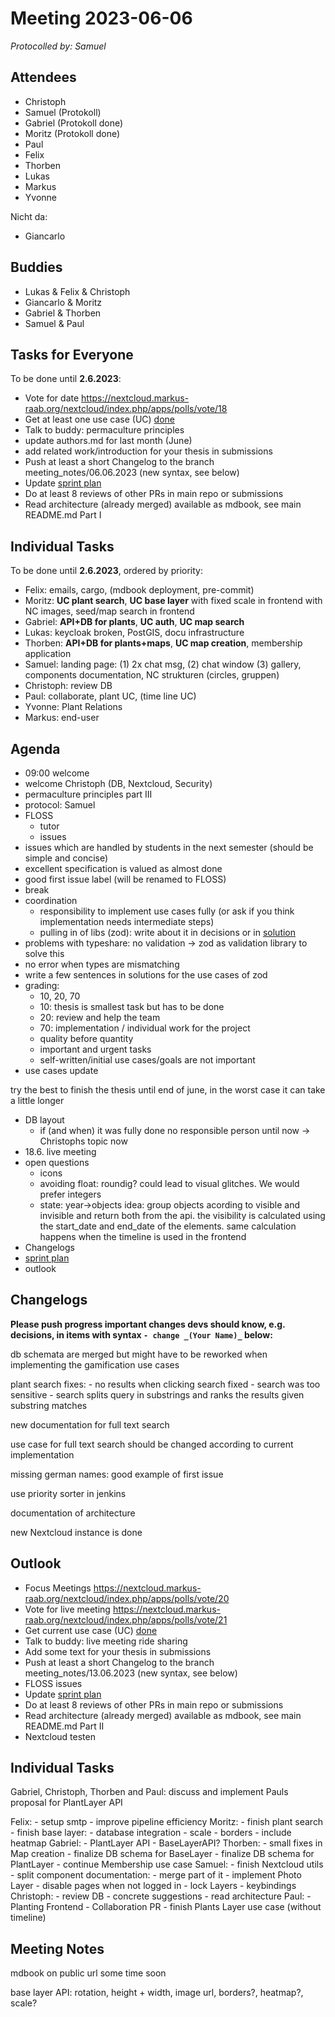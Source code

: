 # Meeting 2023-06-06

_Protocolled by: Samuel_

## Attendees

- Christoph
- Samuel (Protokoll)
- Gabriel (Protokoll done)
- Moritz (Protokoll done)
- Paul
- Felix
- Thorben
- Lukas
- Markus
- Yvonne

Nicht da:

- Giancarlo

## Buddies

- Lukas & Felix & Christoph
- Giancarlo & Moritz
- Gabriel & Thorben
- Samuel & Paul

## Tasks for Everyone

To be done until **2.6.2023**:

- Vote for date https://nextcloud.markus-raab.org/nextcloud/index.php/apps/polls/vote/18
- Get at least one use case (UC) [done](doc/usecases/README.md)
- Talk to buddy: permaculture principles
- update authors.md for last month (June)
- add related work/introduction for your thesis in submissions
- Push at least a short Changelog to the branch meeting_notes/06.06.2023 (new syntax, see below)
- Update [sprint plan](https://github.com/orgs/ElektraInitiative/projects/4/)
- Do at least 8 reviews of other PRs in main repo or submissions
- Read architecture (already merged) available as mdbook, see main README.md Part I

## Individual Tasks

To be done until **2.6.2023**, ordered by priority:

- Felix: emails, cargo, (mdbook deployment, pre-commit)
- Moritz: **UC plant search**, **UC base layer** with fixed scale in frontend with NC images, seed/map search in frontend
- Gabriel: **API+DB for plants**, **UC auth**, **UC map search**
- Lukas: keycloak broken, PostGIS, docu infrastructure
- Thorben: **API+DB for plants+maps**, **UC map creation**, membership application
- Samuel: landing page: (1) 2x chat msg, (2) chat window (3) gallery, components documentation, NC strukturen (circles, gruppen)
- Christoph: review DB
- Paul: collaborate, plant UC, (time line UC)
- Yvonne: Plant Relations
- Markus: end-user

## Agenda

- 09:00 welcome
- welcome Christoph (DB, Nextcloud, Security)
- permaculture principles part III
- protocol: Samuel
- FLOSS
  - tutor
  - issues
- issues which are handled by students in the next semester (should be simple and concise)
- excellent specification is valued as almost done
- good first issue label (will be renamed to FLOSS)
- break
- coordination
  - responsibility to implement use cases fully (or ask if you think implementation needs intermediate steps)
  - pulling in of libs (zod): write about it in decisions or in [solution](/doc/architecture/04solution.md)
- problems with typeshare:
  no validation -> zod as validation library to solve this
- no error when types are mismatching
- write a few sentences in solutions for the use cases of zod
- grading:
  - 10, 20, 70
  - 10: thesis is smallest task but has to be done
  - 20: review and help the team
  - 70: implementation / individual work for the project
  - quality before quantity
  - important and urgent tasks
  - self-written/initial use cases/goals are not important
- use cases update

try the best to finish the thesis until end of june, in the worst case it can take a little longer

- DB layout
  - if (and when) it was fully done
    no responsible person until now -> Christophs topic now
- 18.6. live meeting
- open questions
  - icons
  - avoiding float: roundig? could lead to visual glitches. We would prefer integers
  - state: year->objects
    idea: group objects acording to visible and invisible and return both from the api.
    the visibility is calculated using the start_date and end_date of the elements.
    same calculation happens when the timeline is used in the frontend
- Changelogs
- [sprint plan](https://github.com/orgs/ElektraInitiative/projects/4/)
- outlook

## Changelogs

**Please push progress important changes devs should know, e.g. decisions, in items with syntax `- change _(Your Name)_` below:**

db schemata are merged but might have to be reworked when implementing the gamification use cases

plant search fixes: - no results when clicking search fixed - search was too sensitive - search splits query in substrings and ranks the results given substring matches

new documentation for full text search

use case for full text search should be changed according to current implementation

missing german names: good example of first issue

use priority sorter in jenkins

documentation of architecture

new Nextcloud instance is done

## Outlook

- Focus Meetings https://nextcloud.markus-raab.org/nextcloud/index.php/apps/polls/vote/20
- Vote for live meeting https://nextcloud.markus-raab.org/nextcloud/index.php/apps/polls/vote/21
- Get current use case (UC) [done](doc/usecases/README.md)
- Talk to buddy: live meeting ride sharing
- Add some text for your thesis in submissions
- Push at least a short Changelog to the branch meeting_notes/13.06.2023 (new syntax, see below)
- FLOSS issues
- Update [sprint plan](https://github.com/orgs/ElektraInitiative/projects/4/)
- Do at least 8 reviews of other PRs in main repo or submissions
- Read architecture (already merged) available as mdbook, see main README.md Part II
- Nextcloud testen

## Individual Tasks

Gabriel, Christoph, Thorben and Paul: discuss and implement Pauls proposal for PlantLayer API

Felix: - setup smtp - improve pipeline efficiency
Moritz: - finish plant search - finish base layer: - database integration - scale - borders - include heatmap
Gabriel: - PlantLayer API - BaseLayerAPI?
Thorben: - small fixes in Map creation - finalize DB schema for BaseLayer - finalize DB schema for PlantLayer - continue Membership use case
Samuel: - finish Nextcloud utils - split component documentation: - merge part of it - implement Photo Layer - disable pages when not logged in - lock Layers - keybindings
Christoph: - review DB - concrete suggestions - read architecture
Paul: - Planting Frontend - Collaboration PR - finish Plants Layer use case (without timeline)

## Meeting Notes

mdbook on public url some time soon

base layer API: rotation, height + width, image url, borders?, heatmap?, scale?
